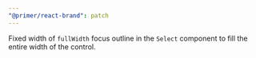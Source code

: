 ```yaml
---
"@primer/react-brand": patch
---
```


Fixed width of `fullWidth` focus outline in the `Select` component to fill the entire width of the control.
